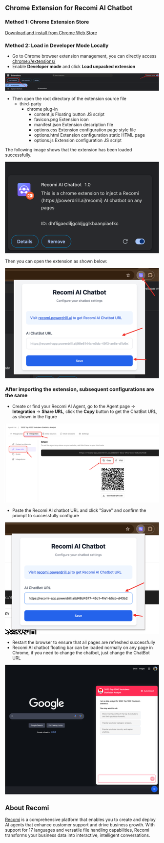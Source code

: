 ## Chrome Extension for Recomi AI Chatbot

### Method 1: Chrome Extension Store

[Download and install from Chrome Web Store](https://chromewebstore.google.com/detail/recomi-ai-chatbot/aafpkknfocakijlagjkckaeecjgbckoa)

### Method 2: Load in Developer Mode Locally

- Go to Chrome browser extension management, you can directly access [chrome://extensions/](chrome://extensions/)
- Enable **Developer mode** and click **Load unpacked extension**

![chrome-0.png](images/chrome-0.png)

- Then open the root directory of the extension source file
    - third-party
        - chrome plug-in
            - content.js          Floating button JS script
            - favicon.png         Extension icon
            - manifest.json       Extension description file
            - options.css         Extension configuration page style file
            - options.html        Extension configuration static HTML page
            - options.js          Extension configuration JS script

The following image shows that the extension has been loaded successfully.

![chrome-1.png](images/chrome-1.png)

Then you can open the extension as shown below:

![chrome-1.png](images/chrome-2.png)

### After importing the extension, subsequent configurations are the same
- Create or find your Recomi AI Agent, go to the Agent page -> **Integration** -> **Share URL**, click the **Copy** button to get the ChatBot URL, as shown in the figure

![chrome-1.png](images/chrome-3.png)

- Paste the Recomi AI chatbot URL and click "Save" and confirm the prompt to successfully configure

![chrome-1.png](images/chrome-4.png)

- Restart the browser to ensure that all pages are refreshed successfully
- Recomi AI chatbot floating bar can be loaded normally on any page in Chrome, if you need to change the chatbot, just change the ChatBot URL

![chrome-1.png](images/chrome-5.png)

## About Recomi

[Recomi](https://powerdrill.ai/recomi) is a comprehensive platform that enables you to create and deploy AI agents that enhance customer support and drive business growth. With support for 17 languages and versatile file handling capabilities, Recomi transforms your business data into interactive, intelligent conversations.